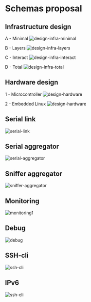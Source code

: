 # Schemas proposal

## Infrastructure design

A - Minimal
![design-infra-minimal](Images/design-infra-minimal.png)

B - Layers
![design-infra-layers](Images/design-infra-layers.png)

C - Interact
![design-infra-interact](Images/design-infra-interact.png)

D - Total
![design-infra-total](Images/design-infra-total.png)

## Hardware design

1 - Microcontroller
![design-hardware](Images/design-hard-micro.png)

2 - Embedded Linux
![design-hardware](Images/design-hard-linux.png)

## Serial link

![serial-link](Images/serial-link.png)

## Serial aggregator

![serial-aggregator](Images/serial-aggregator.png)

## Sniffer aggregator

![sniffer-aggregator](Images/sniffer-aggregator.png)

## Monitoring

![monitoring1](Images/monitoring.png)

## Debug

![debug](Images/debug.png)

## SSH-cli

![ssh-cli](Images/ssh-cli.png)

## IPv6

![ssh-cli](Images/ipv6.png)

